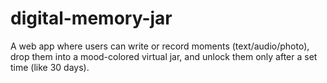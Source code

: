 # digital-memory-jar
A web app where users can write or record moments (text/audio/photo), drop them into a mood-colored virtual jar, and unlock them only after a set time (like 30 days).
